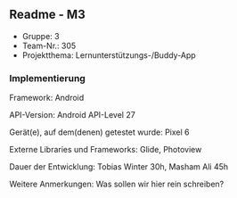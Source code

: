 ## Readme - M3

* Gruppe:	3
* Team-Nr.:	305
* Projektthema:	Lernunterstützungs-/Buddy-App

### Implementierung

Framework:	Android 

API-Version:	Android API-Level 27

Gerät(e), auf dem(denen) getestet wurde:
Pixel 6

Externe Libraries und Frameworks:
Glide, Photoview

Dauer der Entwicklung:
Tobias Winter 30h, Masham Ali 45h

Weitere Anmerkungen:
Was sollen wir hier rein schreiben?
